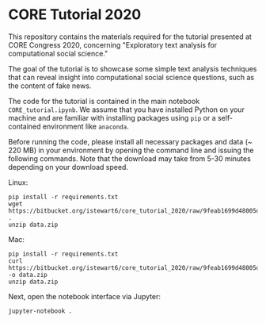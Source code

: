 # CORE Tutorial 2020

This repository contains the materials required for the tutorial presented at CORE Congress 2020, concerning "Exploratory text analysis for computational social science."

The goal of the tutorial is to showcase some simple text analysis techniques that can reveal insight into computational social science questions, such as the content of fake news.

The code for the tutorial is contained in the main notebook `CORE_tutorial.ipynb`. 
We assume that you have installed Python on your machine and are familiar with installing packages using `pip` or a self-contained environment like `anaconda`.

Before running the code, please install all necessary packages and data (~ 220 MB) in your environment by opening the command line and issuing the following commands.
Note that the download may take from 5-30 minutes depending on your download speed.

Linux:
```
pip install -r requirements.txt
wget https://bitbucket.org/istewart6/core_tutorial_2020/raw/9feab1699d48005d9631f277771d91b2075d1256/data.zip . 
unzip data.zip
```

Mac:
```
pip install -r requirements.txt
curl https://bitbucket.org/istewart6/core_tutorial_2020/raw/9feab1699d48005d9631f277771d91b2075d1256/data.zip -o data.zip
unzip data.zip
```

Next, open the notebook interface via Jupyter:

```
jupyter-notebook .
```
